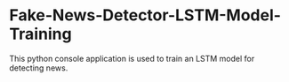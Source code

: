 # Fake-News-Detector-LSTM-Model-Training
This python console application is used to train an LSTM model for detecting news.
